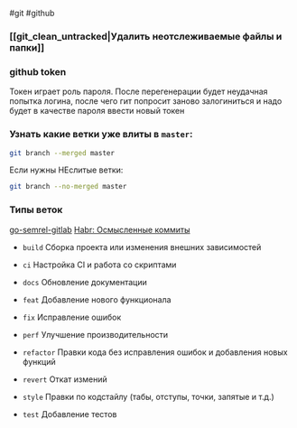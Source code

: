 #git #github
### [[git_clean_untracked|Удалить неотслеживаемые файлы и папки]]

### github token
Токен играет роль пароля. После перегенерации будет неудачная попытка логина, после чего гит попросит заново залогиниться и надо будет в качестве пароля ввести новый токен

### Узнать какие ветки уже влиты в `master`:
```bash
git branch --merged master
```
Если нужны НЕслитые ветки:
```bash
git branch --no-merged master
```

### Типы веток
[go-semrel-gitlab](https://juhani.gitlab.io/go-semrel-gitlab/commit-message/)
[Habr: Осмысленные коммиты](https://habr.com/ru/company/yandex/blog/431432/)
 - `build`
   Сборка проекта или изменения внешних зависимостей
   
- `ci`
  Настройка CI и работа со скриптами
  
- `docs`
  Обновление документации
  
- `feat`
  Добавление нового функционала
  
- `fix`
  Исправление ошибок
  
- `perf`
  Улучшение производительности
  
- `refactor`
  Правки кода без исправления ошибок и добавления новых функций
  
- `revert`
  Откат измений
  
- `style`
  Правки по кодстайлу (табы, отступы, точки, запятые и т.д.)
  
- `test`
  Добавление тестов